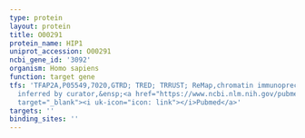 ```yaml
---
type: protein
layout: protein
title: O00291
protein_name: HIP1
uniprot_accession: O00291
ncbi_gene_id: '3092'
organism: Homo sapiens
function: target gene
tfs: 'TFAP2A,P05549,7020,GTRD; TRED; TRRUST; ReMap,chromatin immunoprecipitation assay;
  inferred by curator,&ensp;<a href="https://www.ncbi.nlm.nih.gov/pubmed/?term=11517213%5Buid%5D"
  target="_blank"><i uk-icon="icon: link"></i>Pubmed</a>'
targets: ''
binding_sites: ''
---
```

